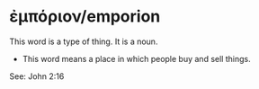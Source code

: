 # ἐμπόριον/emporion
This word is a type of thing. It is a noun.
* This word means a place in which people buy and sell things.

See: John 2:16
